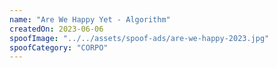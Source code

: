 ```yaml
---
name: "Are We Happy Yet - Algorithm"
createdOn: 2023-06-06
spoofImage: "../../assets/spoof-ads/are-we-happy-2023.jpg"
spoofCategory: "CORPO"
---
```

